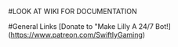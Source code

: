 #LOOK AT WIKI FOR DOCUMENTATION

#General Links
[Donate to "Make Lilly A 24/7 Bot!] (https://www.patreon.com/SwiftlyGaming)
